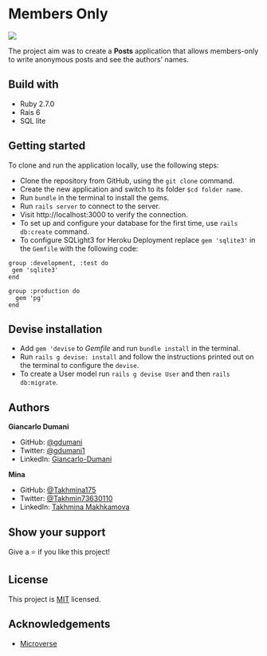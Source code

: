 # Members Only 

![](https://img.shields.io/badge/Microverse-blueviolet)

The project aim was to create a **Posts** application that allows members-only to write anonymous posts and see the authors' names.  

## Build with
* Ruby 2.7.0
* Rais 6
* SQL lite

## Getting started

To clone and run the application locally, use the following steps:
- Clone the repository from GitHub, using the `git clone` command.
- Create the new application and switch to its folder `$cd folder name`.
- Run `bundle` in the terminal to install the gems.
- Run `rails server` to connect to the server.
- Visit http://localhost:3000 to verify the connection.
- To set up and configure your database for the first time, use `rails db:create` command.
- To configure SQLight3 for Heroku Deployment replace `gem 'sqlite3'` in the `Gemfile` with the following code:

```
group :development, :test do
 gem 'sqlite3'
end

group :production do
  gem 'pg'
end
```

## Devise installation 
- Add `gem 'devise`  to *Gemfile* and run `bundle install` in the terminal.
- Run `rails g devise: install` and follow the instructions printed out on the terminal to configure the `devise`.
- To create a User model run `rails g devise User` and then `rails db:migrate`.


## Authors

**Giancarlo Dumani**

- GitHub: [@gdumani](https://github.com/gdumani)
- Twitter: [@gdumani1](https://twitter.com/gdumani1)
- LinkedIn: [ Giancarlo-Dumani](https://www.linkedin.com/in/gdumani/?originalSubdomain=cr)

**Mina**

- GitHub: [@Takhmina175](https://github.com/Takhmina175)
- Twitter: [@Takhmin73630110](https://twitter.com/Takhmin73630110)
- LinkedIn: [Takhmina Makhkamova](https://www.linkedin.com/in/takhmina-makhkamova-7628136b/)

## Show your support

Give a ⭐️ if you like this project!

## License

This project is [MIT](./LICENSE) licensed.

## Acknowledgements

- [Microverse](https://microverse.org)
